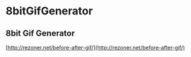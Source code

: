 # 8bitGifGenerator 

## 8bit Gif Generator
[http://rezoner.net/before-after-gif/](http://rezoner.net/before-after-gif/)
